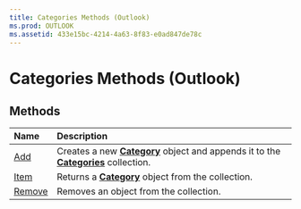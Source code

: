 ```yaml
---
title: Categories Methods (Outlook)
ms.prod: OUTLOOK
ms.assetid: 433e15bc-4214-4a63-8f83-e0ad847de78c
---
```



# Categories Methods (Outlook)

## Methods



|**Name**|**Description**|
|:-----|:-----|
|[Add](categories-add-method-outlook.md)|Creates a new  **[Category](category-object-outlook.md)** object and appends it to the **[Categories](categories-object-outlook.md)** collection.|
|[Item](categories-item-method-outlook.md)|Returns a  **[Category](category-object-outlook.md)** object from the collection.|
|[Remove](categories-remove-method-outlook.md)|Removes an object from the collection.|

